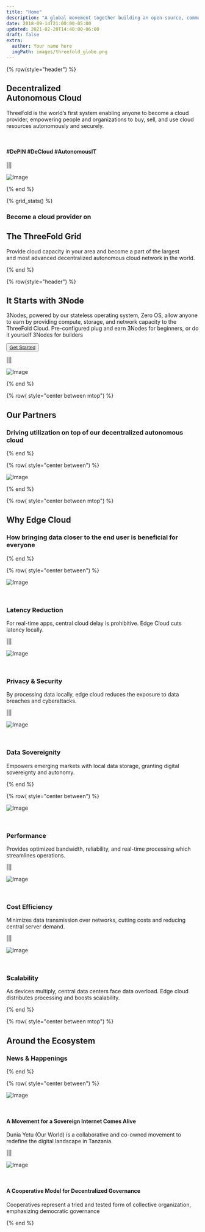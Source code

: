 ```yaml
---
title: "Home"
description: "A global movement together building an open-source, community-driven, decentralized Internet – from the ground up." # quotation marks to allow colons where used
date: 2018-09-14T21:00:00-05:00
updated: 2021-02-20T14:40:00-06:00
draft: false
extra:
  author: Your name here
  imgPath: images/threefold_globe.png
---
```


<!-- section 1 (header) -->

<!-- <div class="text-gray-900 bg-cover bg-no-repeat">
    <div class="h-full">
      <div class="flex flex-col items-center md:flex-row">
       <div class="w-full md:w-1/2">
          <div class="block">
            <img
                src="home/home_header_geometric.png" class="w-full h-full"/>
          </div>
        </div>
        <div class="flex flex-col items-start justify-center w-full lg:py-24 py-6 md:w-1/2">
          <div class="flex flex-col items-start justify-center p-6">
            <h2>Decentralized. Autonomous. Internet Infrastructure.</strong></h1>
            <p>ThreeFold is a globally-distributed grid of storage, compute, and network capacity, acting as "no middleman" Internet resources between independent capacity providers and users.</p>
            <button class="mx-0"><a target="_blank" href="https://manual.grid.tf/intro/intro_readme.html">Get Started</a></button>
          </div>
        </div>
      </div>
    </div>
  </div> -->

<div class="container mx-auto">

{% row(style="header") %}

## **Decentralized<br>Autonomous Cloud**

ThreeFold is the world’s first system enabling anyone to become a cloud provider, empowering people and organizations to buy, sell, and use cloud resources autonomously and securely.

<br>

#### #DePIN #DeCloud #AutonomousIT

|||

![Image](header_new_b.png#mx-auto)

{% end %}

<!-- section 4 (Map) -->

{% grid_stats() %}

### Become a cloud provider on

## **The ThreeFold Grid**

Provide cloud capacity in your area and become a part of the largest<br>and most advanced decentralized autonomous cloud network in the world.

{% end %}

{% row(style="header") %}

## **It Starts with 3Node**

3Nodes, powered by our stateless operating system, Zero OS, allow anyone to earn by providing compute, storage, and network capacity to the ThreeFold Cloud. Pre-configured plug and earn 3Nodes for beginners, or do it yourself 3Nodes for builders

<button>[Get Started](#take_action)</button>

|||

![Image](node_home.png#mx-auto)

{% end %}

{% row( style="center between mtop") %}

## **Our Partners**

### Driving utilization on top of our decentralized autonomous cloud

{% end %}

{% row( style="center between") %}

![Image](partners_home.png#mx-auto)

{% end %}

{% row( style="center between mtop") %}

## **Why Edge Cloud**

### How bringing data closer to the end user is beneficial for everyone

{% end %}

{% row( style="center between") %}

![Image](latency.png#icon)

<br>

### **Latency Reduction**

For real-time apps, central cloud delay is prohibitive. Edge Cloud cuts latency locally.

|||

![Image](dataprivacy.png#icon)

<br>

### **Privacy & Security**

By processing data locally, edge cloud reduces the exposure to data breaches and cyberattacks.

|||

![Image](sovereignty.png#icon)

<br>

### **Data Sovereignity**

Empowers emerging markets with local data storage, granting digital sovereignty and autonomy.

{% end %}

{% row( style="center between") %}

![Image](performance.png#icon)

<br>

### **Performance**

Provides optimized bandwidth, reliability, and real-time processing which streamlines operations.

|||

![Image](cost.png#icon)

<br>

### **Cost Efficiency**

Minimizes data transmission over networks, cutting costs and reducing central server demand.

|||

![Image](scalability.png#icon)

<br>

### **Scalability**

As devices multiply, central data centers face data overload. Edge cloud distributes processing and boosts scalability.

{% end %}

{% row( style="center between mtop") %}

## **Around the Ecosystem**

### News & Happenings

{% end %}

{% row( style="center between") %}

![Image](dunia_yetu.png)

<br>

#### **A Movement for a Sovereign Internet Comes Alive**

Dunia Yetu (Our World) is a collaborative and co-owned movement to redefine the digital landscape in Tanzania.

|||

![Image](threefold_cooperative.png)

<br>

#### **A Cooperative Model for Decentralized Governance**

Cooperatives represent a tried and tested form of collective organization, emphasizing democratic governance

{% end %}

<style>

.bgtest{

  background-image: url("home/Bg.jpg");
  background-position: center;
  background-repeat: no-repeat;
  background-size: cover;


}
  
  </style>
